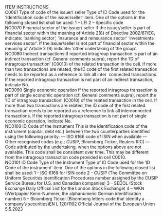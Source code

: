 
ITEM  INSTRUCTIONS  
C0061  Type of code of the issuer/ 
seller  Type of ID Code used for the ‘Identification code of the issuer/seller’ item. One of 
the options in the following closed list shall be used: 
1 – LEI 
2 – Specific code  
NC0070  Financial sector of the issuer/ 
seller  If the issuer/seller is part of financial sector within the meaning of Article 2(8) of 
Directive 2002/87/EC, indicate: ‘banking sector’, ‘insurance and reinsurance sector’ 
‘investments services sector’. 
If the issuer/seller is not part of financial sector within the meaning of Article 2 
(8) indicate: ‘other undertaking of the group’.  
NC0080  Indirect transactions  If reported intragroup transaction is part of an indirect transaction (cf. General 
comments supra), report the ‘ID of intragroup transaction’ (C0010) of the related 
transaction in the cell. If more than two transactions are related, the ID code of 
the first related transaction needs to be reported as a reference to link all inter ­
connected transactions. 
If the reported intragroup transaction is not part of an indirect transaction, 
indicate No.  
NC0090  Single economic operation  If the reported intragroup transaction is part of single economic operation (cf. 
General comments supra), report the ‘ID of intragroup transaction’ (C0010) of the 
related transaction in the cell. If more than two transactions are related, the ID 
code of the first related transaction needs to be reported as a reference to link all 
interconnected transactions. 
If the reported intragroup transaction is not part of single economic operation, 
indicate No.  
NC0100  ID Code of the instrument  This is the identification code of the instrument (capital, debt etc.) between the 
two counterparties identified using the following priority: 
— ISO 6166 code of ISIN when available 
— Other recognised codes (e.g.: CUSIP, Bloomberg Ticker, Reuters RIC) 
— Code attributed by the undertaking, when the options above are not available. 
This code shall be consistent over time. 
This may be different from the intragroup transaction code provided in cell 
C0010.  
NC0101  ID Code Type of the 
instrument  Type of ID Code used for the ‘ID Code of the instrument’ item. One of the 
options in the following closed list shall be used: 
1 – ISO 6166 for ISIN code 
2 – CUSIP (The Committee on Uniform Securities Identification Procedures 
number assigned by the CUSIP Service Bureau for U.S. and Canadian companies) 
3 – SEDOL (Stock Exchange Daily Official List for the London Stock Exchange) 
4 – WKN (Wertpapier Kenn-Nummer, the alphanumeric German identification 
number) 
5 – Bloomberg Ticker (Bloomberg letters code that identify a company’s securities)EN  L 120/1102 Official Journal of the European Union 5.5.2023